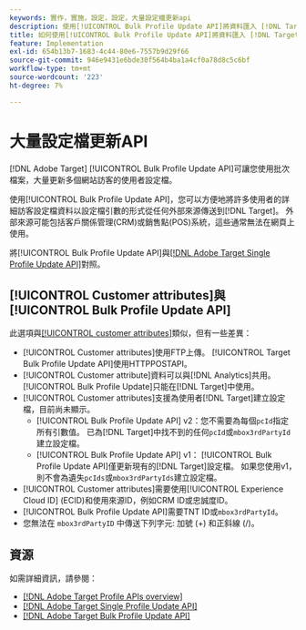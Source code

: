 ```yaml
---
keywords: 實作，實施，設定，設定，大量設定檔更新api
description: 使用[!UICONTROL Bulk Profile Update API]將資料匯入 [!DNL Target] 。
title: 如何使用[!UICONTROL Bulk Profile Update API]將資料匯入 [!DNL Target] ？
feature: Implementation
exl-id: 654b13b7-1683-4c44-80e6-7557b9d29f66
source-git-commit: 946e9431e6bde30f564b4ba1a4cf0a78d8c5c6bf
workflow-type: tm+mt
source-wordcount: '223'
ht-degree: 7%

---
```


# 大量設定檔更新API

[!DNL Adobe Target] [!UICONTROL Bulk Profile Update API]可讓您使用批次檔案，大量更新多個網站訪客的使用者設定檔。

使用[!UICONTROL Bulk Profile Update API]，您可以方便地將許多使用者的詳細訪客設定檔資料以設定檔引數的形式從任何外部來源傳送到[!DNL Target]。 外部來源可能包括客戶關係管理(CRM)或銷售點(POS)系統，這些通常無法在網頁上使用。

將[!UICONTROL Bulk Profile Update API]與[[!DNL Adobe Target Single Profile Update API]](/help/dev/administer/profile-api/profile-single-api.md)對照。

## [!UICONTROL Customer attributes]與[!UICONTROL Bulk Profile Update API]

此選項與[[!UICONTROL customer attributes]](/help/dev/before-implement/methods-to-get-data-into-target/customer-attributes.md)類似，但有一些差異：

* [!UICONTROL Customer attributes]使用FTP上傳。 [!UICONTROL Target Bulk Profile Update API]使用HTTPPOSTAPI。
* [!UICONTROL Customer attribute]資料可以與[!DNL Analytics]共用。 [!UICONTROL Bulk Profile Update]只能在[!DNL Target]中使用。
* [!UICONTROL Customer attributes]支援為使用者[!DNL Target]建立設定檔，目前尚未顯示。
   * [!UICONTROL Bulk Profile Update API] v2：您不需要為每個`pcId`指定所有引數值。 已為[!DNL Target]中找不到的任何`pcId`或`mbox3rdPartyId`建立設定檔。
   * [!UICONTROL Bulk Profile Update API] v1： [!UICONTROL Bulk Profile Update API]僅更新現有的[!DNL Target]設定檔。 如果您使用v1，則不會為遺失`pcIds`或`mbox3rdPartyIds`建立設定檔。
* [!UICONTROL Customer attributes]需要使用[!UICONTROL Experience Cloud ID] (ECID)和使用來源ID，例如CRM ID或忠誠度ID。
* [!UICONTROL Bulk Profile Update API]需要TNT ID或`mbox3rdPartyId`。
* 您無法在 `mbox3rdPartyID` 中傳送下列字元: 加號 (+) 和正斜線 (/)。

## 資源

如需詳細資訊，請參閱：

* [[!DNL Adobe Target Profile APIs overview]](/help/dev/administer/profile-api/profile-api-overview.md)
* [[!DNL Adobe Target Single Profile Update API]](/help/dev/administer/profile-api/profile-single-api.md)
* [[!DNL Adobe Target Bulk Profile Update API]](/help/dev/administer/profile-api/profile-bulk-api.md)